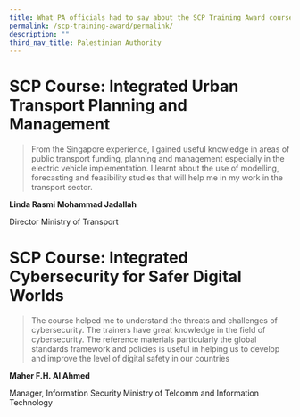 ```yaml
---
title: What PA officials had to say about the SCP Training Award courses
permalink: /scp-training-award/permalink/
description: ""
third_nav_title: Palestinian Authority
---
```





# SCP Course: Integrated Urban Transport Planning and Management

> From the Singapore experience, I gained useful knowledge in areas of public transport funding, planning and management especially in the electric vehicle implementation. I learnt about the use of modelling, forecasting and feasibility studies that will help me in my work in the transport sector.

**Linda Rasmi Mohammad Jadallah**

Director
Ministry of Transport

# SCP Course: Integrated Cybersecurity for Safer Digital Worlds

> The course helped me to understand the threats and challenges of cybersecurity. The trainers have great knowledge in the field of cybersecurity. The reference materials particularly the global standards framework and policies is useful in helping us to develop and improve the level of digital safety in our countries

**Maher F.H. Al Ahmed**

Manager, Information Security 
Ministry of Telcomm and Information Technology